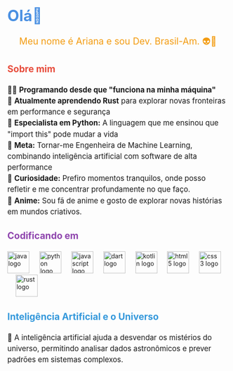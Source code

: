 
<h1 align="left" style="font-size: 2.5em; color: #4A90E2;">Olá👋</h1>

###

<p align="center" style="font-size: 1.5em; color: #F39C12;">Meu nome é Ariana e sou Dev. Brasil-Am. 👽🌻</p>

###

<h2 align="left" style="color: #E74C3C;">Sobre mim</h2>

###

<p align="left" style="font-size: 1.2em; line-height: 1.5;">
    👩‍💻 <strong>Programando desde que "funciona na minha máquina"</strong> <br>
    🚀 <strong>Atualmente aprendendo Rust</strong> para explorar novas fronteiras em performance e segurança <br>
    🐍 <strong>Especialista em Python:</strong> A linguagem que me ensinou que "import this" pode mudar a vida <br>
    🎯 <strong>Meta:</strong> Tornar-me Engenheira de Machine Learning, combinando inteligência artificial com software de alta performance <br>
    🎲 <strong>Curiosidade:</strong> Prefiro momentos tranquilos, onde posso refletir e me concentrar profundamente no que faço. <br>
    🎥 <strong>Anime:</strong> Sou fã de anime e gosto de explorar novas histórias em mundos criativos.
</p>

###

<h2 align="left" style="color: #8E44AD;">Codificando em</h2>

###

<div align="left">
  <img src="https://cdn.jsdelivr.net/gh/devicons/devicon/icons/java/java-original.svg" height="50" alt="java logo" />
  <img width="15" />
  <img src="https://cdn.simpleicons.org/python/3776AB" height="50" alt="python logo" />
  <img width="15" />
  <img src="https://cdn.simpleicons.org/javascript/F7DF1E" height="50" alt="javascript logo" />
  <img width="15" />
  <img src="https://cdn.simpleicons.org/dart/0175C2" height="50" alt="dart logo" />
  <img width="15" />
  <img src="https://cdn.simpleicons.org/kotlin/7F52FF" height="50" alt="kotlin logo" />
  <img width="15" />
  <img src="https://cdn.simpleicons.org/html5/E34F26" height="50" alt="html5 logo" />
  <img width="15" />
  <img src="https://cdn.jsdelivr.net/gh/devicons/devicon/icons/css3/css3-original.svg" height="50" alt="css3 logo" />
  <img width="15" />
  <img src="https://cdn.simpleicons.org/rust/000000" height="50" alt="rust logo" />
</div>

###

<h2 align="left" style="color: #3498DB;">Inteligência Artificial e o Universo</h2>

###

<p align="left" style="font-size: 1.2em; line-height: 1.5;">
    🌌 A inteligência artificial ajuda a desvendar os mistérios do universo, permitindo analisar dados astronômicos e prever padrões em sistemas complexos.
</p>


